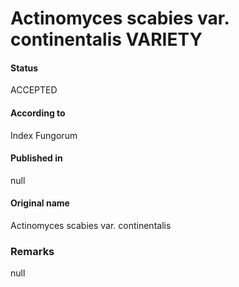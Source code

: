 # Actinomyces scabies var. continentalis VARIETY

#### Status
ACCEPTED

#### According to
Index Fungorum

#### Published in
null

#### Original name
Actinomyces scabies var. continentalis

### Remarks
null